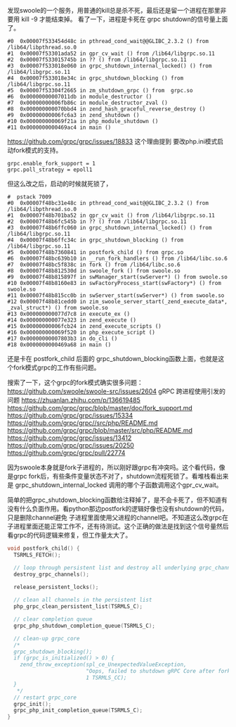 发现swoole的一个服务，用普通的kill总是杀不死，最后还是留一个进程在那里非要用 kill -9 才能结束掉。
看了一下，进程是卡死在 grpc shutdown的信号量上面了。
```text
#0  0x00007f533454d48c in pthread_cond_wait@@GLIBC_2.3.2 () from /lib64/libpthread.so.0
#1  0x00007f53301ada52 in gpr_cv_wait () from /lib64/libgrpc.so.11
#2  0x00007f533015745b in ?? () from /lib64/libgrpc.so.11
#3  0x00007f533018e060 in grpc_shutdown_internal_locked() () from /lib64/libgrpc.so.11
#4  0x00007f533018e34c in grpc_shutdown_blocking () from /lib64/libgrpc.so.11
#5  0x00007f53304f2665 in zm_shutdown_grpc () from  grpc.so
#6  0x00000000007011db in module_destructor ()
#7  0x00000000006fb86c in module_destructor_zval ()
#8  0x000000000070bbd4 in zend_hash_graceful_reverse_destroy ()
#9  0x00000000006fc6a3 in zend_shutdown ()
#10 0x000000000069f21a in php_module_shutdown ()
#11 0x0000000000469ac4 in main ()
```

https://github.com/grpc/grpc/issues/18833  这个理由提到 要改php.ini模式启动fork模式的支持。
```text
grpc.enable_fork_support = 1
grpc.poll_strategy = epoll1
```

但这么改之后，启动的时候就死锁了，
```text
#  pstack 7009
#0  0x00007f48bc31e48c in pthread_cond_wait@@GLIBC_2.3.2 () from /lib64/libpthread.so.0
#1  0x00007f48b701ba52 in gpr_cv_wait () from /lib64/libgrpc.so.11
#2  0x00007f48b6fc545b in ?? () from /lib64/libgrpc.so.11
#3  0x00007f48b6ffc060 in grpc_shutdown_internal_locked() () from /lib64/libgrpc.so.11
#4  0x00007f48b6ffc34c in grpc_shutdown_blocking () from /lib64/libgrpc.so.11
#5  0x00007f48b7360841 in postfork_child () from grpc.so
#6  0x00007f48bc639b10 in __run_fork_handlers () from /lib64/libc.so.6
#7  0x00007f48bc5f838c in fork () from /lib64/libc.so.6
#8  0x00007f48b812530d in swoole_fork () from swoole.so
#9  0x00007f48b815897f in swManager_start(swServer*) () from swoole.so
#10 0x00007f48b8160e83 in swFactoryProcess_start(swFactory*) () from swoole.so
#11 0x00007f48b815cc0b in swServer_start(swServer*) () from swoole.so
#12 0x00007f48b81cedd0 in zim_swoole_server_start(_zend_execute_data*, _zval_struct*) () from swoole.so
#13 0x000000000077d7c8 in execute_ex ()
#14 0x000000000077e323 in zend_execute ()
#15 0x00000000006fcb24 in zend_execute_scripts ()
#16 0x000000000069f520 in php_execute_script ()
#17 0x00000000007803b3 in do_cli ()
#18 0x0000000000469a68 in main ()
```
还是卡在 postfork_child 后面的 grpc_shutdown_blocking函数上面，也就是这个fork模式grpc的工作有些问题。


搜索了一下，这个grpc的fork模式确实很多问题：
https://github.com/swoole/swoole-src/issues/2604
gRPC 跨进程使用引发的问题 https://zhuanlan.zhihu.com/p/136619485
https://github.com/grpc/grpc/blob/master/doc/fork_support.md
https://github.com/grpc/grpc/issues/15334
https://github.com/grpc/grpc//src/php/README.md
https://github.com/grpc/grpc/blob/master/src/php/README.md
https://github.com/grpc/grpc/issues/13412
https://github.com/grpc/grpc/issues/20250
https://github.com/grpc/grpc/pull/22774

因为swoole本身就是fork子进程的，所以刚好跟grpc有冲突吗。这个看代码，像是grpc fork后，有些条件变量状态不对了，shutdown流程死锁了。看堆栈看出来是 
grpc_shutdown_internal_locked 调用的哪个子函数调用这个gpr_cv_wait。  

简单的把grpc_shutdown_blocking函数给注释掉了，是不会卡死了，但不知道有没有什么负面作用。看python那边postfork的逻辑好像也没有shutdown的代码，只是删除channel避免
子进程里面使用父进程的channel吧。不知道这么改grpc在子进程里面还能正常工作不，还有待测试。这个正确的做法是找到这个信号量然后看grpc的代码逻辑来修复，但工作量太大了。
```c
void postfork_child() {
  TSRMLS_FETCH();

  // loop through persistent list and destroy all underlying grpc_channel objs
  destroy_grpc_channels();

  release_persistent_locks();
  
  // clean all channels in the persistent list
  php_grpc_clean_persistent_list(TSRMLS_C);

  // clear completion queue
  grpc_php_shutdown_completion_queue(TSRMLS_C);

  // clean-up grpc_core
  /*
  grpc_shutdown_blocking();
  if (grpc_is_initialized() > 0) {
    zend_throw_exception(spl_ce_UnexpectedValueException,
                         "Oops, failed to shutdown gRPC Core after fork()",
                         1 TSRMLS_CC);
  }
   */
  // restart grpc_core
  grpc_init();
  grpc_php_init_completion_queue(TSRMLS_C);
}
```

